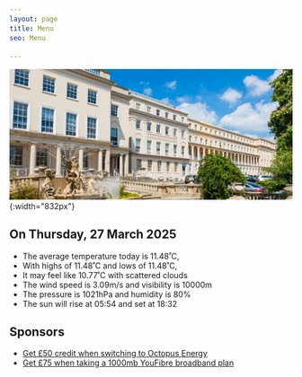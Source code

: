 ```yaml
---
layout: page
title: Menu
seo: Menu

---
```


![Logo](/images/logo.jpg){:width="832px"}


<!-- weather_marker starts -->
## On Thursday, 27 March 2025

- The average temperature today is 11.48˚C,
- With highs of 11.48˚C and lows of 11.48˚C,
- It may feel like 10.77˚C with scattered clouds
- The wind speed is 3.09m/s and visibility is 10000m
- The pressure is 1021hPa and humidity is 80%
- The sun will rise at 05:54 and set at 18:32

<!-- weather_marker ends -->


## Sponsors

- [Get £50 credit when switching to Octopus Energy](https://bit.ly/3oD1nnS)
- [Get £75 when taking a 1000mb YouFibre broadband plan](https://aklam.io/91zWhU?)

